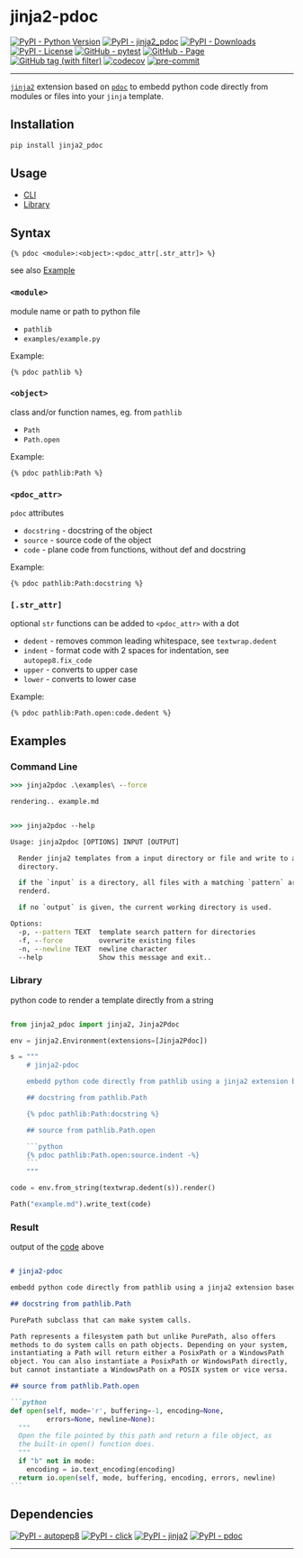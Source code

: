 # jinja2-pdoc

[![PyPI - Python Version](https://img.shields.io/pypi/pyversions/jinja2_pdoc)](https://pypi.org/project/jinja2_pdoc/)
[![PyPI - jinja2_pdoc](https://img.shields.io/pypi/v/jinja2_pdoc)](https://pypi.org/project/jinja2_pdoc/)
[![PyPI - Downloads](https://img.shields.io/pypi/dm/jinja2_pdoc)](https://pypi.org/project/jinja2_pdoc/)
[![PyPI - License](https://img.shields.io/pypi/l/jinja2_pdoc)](https://raw.githubusercontent.com/d-chris/jinja2_pdoc/main/LICENSE)
[![GitHub - pytest](https://img.shields.io/github/actions/workflow/status/d-chris/jinja2_pdoc/pytest.yml?logo=github&label=pytest)](https://github.com/d-chris/jinja2_pdoc/actions/workflows/pytest.yml)
[![GitHub - Page](https://img.shields.io/website?url=https%3A%2F%2Fd-chris.github.io%2Fjinja2_pdoc%2F&up_message=pdoc&logo=github&label=documentation)](https://d-chris.github.io/jinja2_pdoc)
[![GitHub tag (with filter)](https://img.shields.io/github/v/tag/d-chris/jinja2_pdoc?logo=github&label=github)](https://github.com/d-chris/jinja2_pdoc)
[![codecov](https://codecov.io/gh/d-chris/jinja2_pdoc/graph/badge.svg?token=19YB50ZL63)](https://codecov.io/gh/d-chris/jinja2_pdoc)
[![pre-commit](https://img.shields.io/badge/pre--commit-enabled-brightgreen?logo=pre-commit)](https://github.com/pre-commit/pre-commit)

---

[`jinja2`](https://www.pypi.org/project/jinja2) extension based on [`pdoc`](https://pypi.org/project/pdoc/) to embedd python code directly from modules or files into your `jinja` template.

## Installation

```cmd
pip install jinja2_pdoc
```

## Usage

- [CLI](#command-line)
- [Library](#library)

## Syntax

```jinja2
{% pdoc <module>:<object>:<pdoc_attr[.str_attr]> %}
```

see also [Example](#library)

### `<module>`

module name or path to python file

- `pathlib`
- `examples/example.py`

Example:

```jinja2
{% pdoc pathlib %}
```

### `<object>`

class and/or function names, eg. from `pathlib`

- `Path`
- `Path.open`

Example:

```jinja2
{% pdoc pathlib:Path %}
```

### `<pdoc_attr>`

`pdoc` attributes

- `docstring` - docstring of the object
- `source` - source code of the object
- `code` - plane code from functions, without def and docstring

Example:

```jinja2
{% pdoc pathlib:Path:docstring %}
```

### `[.str_attr]`

optional `str` functions can be added to `<pdoc_attr>` with a dot

- `dedent` - removes common leading whitespace, see `textwrap.dedent`
- `indent` - format code with 2 spaces for indentation, see `autopep8.fix_code`
- `upper` - converts to upper case
- `lower` - converts to lower case

Example:

```jinja2
{% pdoc pathlib:Path.open:code.dedent %}
```

## Examples

### Command Line

```cmd
>>> jinja2pdoc .\examples\ --force

rendering.. example.md
```

```cmd

>>> jinja2pdoc --help

Usage: jinja2pdoc [OPTIONS] INPUT [OUTPUT]

  Render jinja2 templates from a input directory or file and write to a output
  directory.

  if the `input` is a directory, all files with a matching `pattern` are
  renderd.

  if no `output` is given, the current working directory is used.

Options:
  -p, --pattern TEXT  template search pattern for directories
  -f, --force         overwrite existing files
  -n, --newline TEXT  newline character
  --help              Show this message and exit..
```

### Library

python code to render a template directly from a string

````python

from jinja2_pdoc import jinja2, Jinja2Pdoc

env = jinja2.Environment(extensions=[Jinja2Pdoc])

s = """
    # jinja2-pdoc

    embedd python code directly from pathlib using a jinja2 extension based on pdoc

    ## docstring from pathlib.Path

    {% pdoc pathlib:Path:docstring %}

    ## source from pathlib.Path.open

    ```python
    {% pdoc pathlib:Path.open:source.indent -%}
    ```
    """

code = env.from_string(textwrap.dedent(s)).render()

Path("example.md").write_text(code)

````

### Result

output of the [code](#library) above

````markdown

# jinja2-pdoc

embedd python code directly from pathlib using a jinja2 extension based on pdoc

## docstring from pathlib.Path

PurePath subclass that can make system calls.

Path represents a filesystem path but unlike PurePath, also offers
methods to do system calls on path objects. Depending on your system,
instantiating a Path will return either a PosixPath or a WindowsPath
object. You can also instantiate a PosixPath or WindowsPath directly,
but cannot instantiate a WindowsPath on a POSIX system or vice versa.

## source from pathlib.Path.open

```python
def open(self, mode='r', buffering=-1, encoding=None,
         errors=None, newline=None):
  """
  Open the file pointed by this path and return a file object, as
  the built-in open() function does.
  """
  if "b" not in mode:
    encoding = io.text_encoding(encoding)
  return io.open(self, mode, buffering, encoding, errors, newline)
```

````

## Dependencies

[![PyPI - autopep8](https://img.shields.io/pypi/v/autopep8?logo=pypi&logoColor=white&label=autopep8)](https://pypi.org/project/autopep8/)
[![PyPI - click](https://img.shields.io/pypi/v/click?logo=pypi&logoColor=white&label=click)](https://pypi.org/project/click/)
[![PyPI - jinja2](https://img.shields.io/pypi/v/jinja2?logo=jinja&logoColor=white&label=jinja2)](https://pypi.org/project/jinja2/)
[![PyPI - pdoc](https://img.shields.io/pypi/v/pdoc?logo=pypi&logoColor=white&label=pdoc)](https://pypi.org/project/pdoc/)

---
